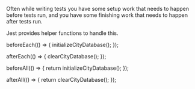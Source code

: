 
Often while writing tests you have some setup work that needs to happen before tests run, and you have some finishing work that needs to happen after tests run. 

Jest provides helper functions to handle this.

beforeEach(() => {
  initializeCityDatabase();
});

afterEach(() => {
  clearCityDatabase();
});

beforeAll(() => {
  return initializeCityDatabase();
});

afterAll(() => {
  return clearCityDatabase();
});